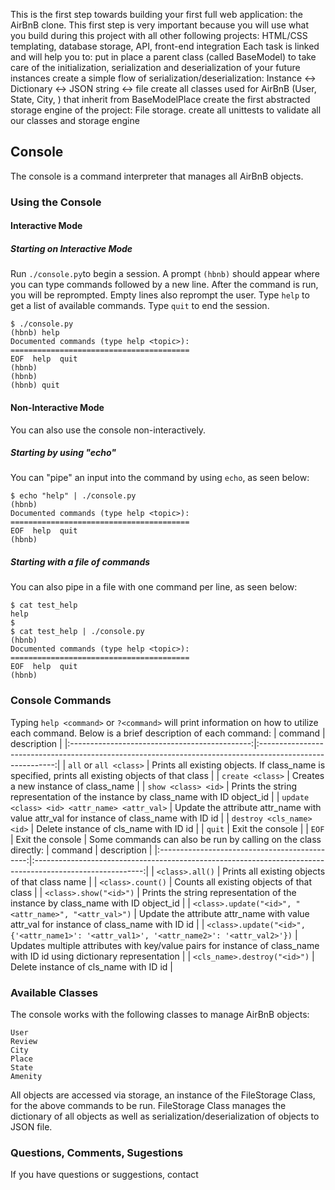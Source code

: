 This is the first step towards building your first full web application: the AirBnB clone. This first step is very important because you will use what you build during this project with all other following projects: HTML/CSS templating, database storage, API, front-end integration
Each task is linked and will help you to:
put in place a parent class (called BaseModel) to take care of the initialization, serialization and deserialization of your future instances
create a simple flow of serialization/deserialization: Instance <-> Dictionary <-> JSON string <-> file
create all classes used for AirBnB (User, State, City, ) that inherit from BaseModelPlace
create the first abstracted storage engine of the project: File storage.
create all unittests to validate all our classes and storage engine
## Console
The console is a command interpreter that manages all AirBnB objects.
### Using the Console
#### Interactive Mode
##### Starting on Interactive Mode
Run `./console.py`to begin a session.
A prompt `(hbnb)` should appear where you can type commands followed by a new line.
After the command is run, you will be reprompted.
Empty lines also reprompt the user.
Type `help` to get a list of available commands.
Type `quit` to end the session.
```
$ ./console.py
(hbnb) help
Documented commands (type help <topic>):
========================================
EOF  help  quit
(hbnb)
(hbnb)
(hbnb) quit
```
#### Non-Interactive Mode
You can also use the console non-interactively.
##### Starting by using "echo"
You can "pipe" an input into the command by using `echo`, as seen below:
```
$ echo "help" | ./console.py
(hbnb)
Documented commands (type help <topic>):
========================================
EOF  help  quit
(hbnb)
```
##### Starting with a file of commands
You can also pipe in a file with one command per line, as seen below:
```
$ cat test_help
help
$
$ cat test_help | ./console.py
(hbnb)
Documented commands (type help <topic>):
========================================
EOF  help  quit
(hbnb)
```
### Console Commands
Typing `help <command>` or `?<command>` will print information on how to utilize each command.
Below is a brief description of each command:
|                    command                    |                                                description                                                |
|:---------------------------------------------:|:---------------------------------------------------------------------------------------------------------:|
|                `all` or `all <class>`             | Prints all existing objects.  If class_name is specified, prints all existing objects of that class |
|              `create <class>`              |                                    Creates a new instance of class_name                                   |
|         `show <class> <id>`         |                            Prints the string representation of the instance by class_name with ID object_id                            |
| `update <class> <id> <attr_name> <attr_val>` |          Update the attribute attr_name with value attr_val for instance of class_name with ID id         |
|            `destroy <cls_name> <id>`            |                                   Delete instance of cls_name with ID id                                  |
|                      `quit`                     |                                              Exit the console                                             |
|                      `EOF`                      |                                              Exit the console                                             |
Some commands can also be run by calling on the class directly:
|                    command                    |                                                description                                                |
|:---------------------------------------------:|:---------------------------------------------------------------------------------------------------------:|
|                `<class>.all()`             | Prints all existing objects of that class name |
|              `<class>.count()`              |                                    Counts all existing objects of that class                                   |
|         `<class>.show("<id>")`         |       Prints the string representation of the instance by class_name with ID object_id                            |
| `<class>.update("<id>", "<attr_name>", "<attr_val>")` |          Update the attribute attr_name with value attr_val for instance of class_name with ID id         |
|            `<class>.update("<id>", {'<attr_name1>': '<attr_val1>', '<attr_name2>': '<attr_val2>'})`            |                                   Updates multiple attributes with key/value pairs for instance of class_name with ID id using dictionary representation         |
|            `<cls_name>.destroy("<id>")`            |                                   Delete instance of cls_name with ID id                                  |
### Available Classes
The console works with the following classes to manage AirBnB objects:
```
User
Review
City
Place
State
Amenity
```
All objects are accessed via storage, an instance of the FileStorage Class, for the above commands to be run.
FileStorage Class manages the dictionary of all objects as well as serialization/deserialization of objects to JSON file.
### Questions, Comments, Sugestions
If you have questions or suggestions, contact 
